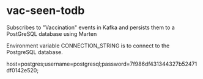 # vac-seen-todb
Subscribes to "Vaccination" events in Kafka and persists them to a PostGreSQL database using Marten

Environment variable CONNECTION_STRING is to connect to the PostgreSQL database.

host=postgres;username=postgresql;password=7f986df431344327b52471df0142e520;